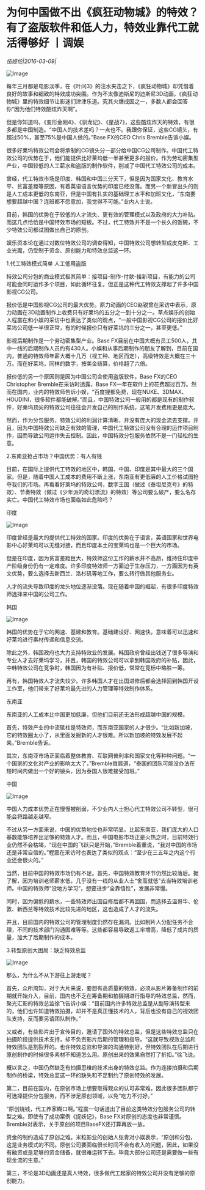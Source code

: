 # 为何中国做不出《疯狂动物城》的特效？有了盗版软件和低人力，特效业靠代工就活得够好 丨调娱

*伍娅伦|2016-03-09|*

![Image](http://static.ylzbl.com/uploads/ueditor/php/upload/image/20170924/1506220352110421.jpeg)

每年三月都是电影淡季，在《叶问3》的注水夹击之下，《疯狂动物城》却凭借着良好的故事和细致的特效成功突围。作为不太像迪斯尼的迪斯尼3D动画，《疯狂动物城》里的特效细节让影迷们津津乐道。究其火爆成因之一，多数人都会回答你“因为他们特效酷炫炸天啊”。

但是你知道吗，《变形金刚4》、《驯龙记》、《星战7》，这些酷炫炸天的特效，有很多都是中国制造。“中国人的技术差吗？一点也不。我跟你保证，这些CG镜头，有超过50%，甚至75%是中国人做的。”Base FX的CEO Chris Bremble告诉小娱。

很多好莱坞特效公司会将承制的CG镜头分一部分给中国CG公司制作。中国代工特效公司的优势在于，他们能提供比好莱坞低一半甚至更多的报价。作为劳动密集型产业，中国较低的人工薪水和盗版的制作软件，削减了中国代工特效公司的成本。

曾经，代工特效市场是印度、韩国和中国三分天下，但是因为国家文化、教育水平、贫富差距等原因，有着英语语言优势的印度已经没落。而另一个新冒出头的则是人工成本更低的东南亚，但是中国有扎实的基础理工水平和加班文化，“东南要想要超越中国？连班都不愿意加，我觉得不可能。”业内人士说。

目前，韩国的优势在于较低的人才流失、更有效的管理模式以及政府的大力补贴。而这几点恰恰是中国特效市场的短板。不过，代工特效并不是一个长久的饭碗，不少特效公司都试图做出自己的原创。

娱乐资本论在通过对数位特效公司的调查得知，中国特效公司想转型成皮克斯、工业光魔，仍受制于资金、原创能力和特效总监这一环。

1.代工特效模式简单 人工低用盗版

特效公司分包的商业模式极其简单：接项目-制作-付款-接新项目，有能力的公司可能会同时运作多个项目，如此循环往复。但正是这种代工特效支撑起了许多中国影视CG公司。

报价低是中国影视CG公司的最大优势。原力动画的CEO赵锐曾在采访中表示，原力动画在3D动画制作上收费只有好莱坞的五分之一到十分之一。草点娱乐的创始人程震在和小娱的采访中也表达了类似的观点，“一般中国影视CG公司的报价比好莱坞公司低一半很正常，有的时候报价只有好莱坞的三分之一，甚至更低。”

影视后期制作是一个劳动密集型产业。Base FX目前在中国大概有员工500人，其中一线的后期制作人员约有430人。小娱和从事后期制作的朋友了解到，目前在国内，普通的特效师年薪大概十几万（视工种、地区而定），高级特效是大概在三十万。而在好莱坞，同样的数字，按美金结算，价格翻了六倍。

报价低的另一个原因则是因为中国公司会使用盗版软件。Base FX的CEO Christopher Bremble在采访时透露，Base FX一年在软件上的花费超过百万。然而在国内，业内的特效师告诉小娱，“百度搜都免费，现在NUKE、3DMAX、HOUDINI，很多软件都能破解。”而且，中国特效公司一般用的都是现有的制作软件，好莱坞顶尖的特效公司往往会开发自己的制作系统，这笔开发费用更是庞大。

然而，作为分包服务，特效公司的利润计算清晰，并没有庞大的现金流去支撑。并且，因为中国特效公司缺乏有效的管理，中国代工特效公司没有合理的运作项目制作，因而导致公司运作失去控制。因此，中国特效分包服务依然不是一门轻松的生意。

2.东南亚抢占市场？中国优势：有人有钱

目前，在国际上提供代工特效的地区中，韩国、中国、印度是其中最大的三个国家。但是，随着中国人工成本的费用不断上涨，东南亚有更低廉的人工价格试图抢夺我们的市场。再看看好莱坞的特效公司，数字王国（做过《泰坦尼克号》的特效）、节奏特效（做过《少年派的奇幻漂流》的特效）等公司要么破产，要么名存实亡。中国代工特效市场也面临如此危险吗？

印度

![Image](http://si1.go2yd.com/get-image/0Gvfr13KEkq)

印度曾经是最大的提供代工特效的国家。印度的优势在于语言，英语国家和世界电影中心好莱坞可以无缝对接，而且印度本土的宝莱坞也是一个巨大的市场。

但是在印度，因为贫富差距巨大，特效师这份工作的薪水并不高昂，维持住印度中产阶级身份仍有一定难度。许多印度特效师一方面迫于生存压力，一方面因为有英文优势，要么选择去新西兰、洛杉矶等地工作，要么转行做其他服务业。

人才的流失导致印度的龙头地位逐渐没落。现在随着中国的崛起，有很多印度特效师选择来中国的公司工作。

韩国

![Image](http://si1.go2yd.com/get-image/0Gvfr3pOH4q)

韩国的优势在于它的网速、基建和教育。基础建设好、网速快，意味着可以迅速和好莱坞进行素材传递和信息交流。

除此之外，韩国政府也大力支持特效业的发展。韩国政府曾经出钱送了很多导演和专业人才去好莱坞学习，并且，韩国的特效公司可以拿到韩国政府的补贴，因此，中韩特效公司在竞争时，韩国因为有补贴、报价低，常常在竞标中略胜一筹。

再有，韩国特效人才流失较少。许多韩国人才在出国进修后都会选择回到韩国开设工作室，他们带来了好莱坞最先进的人力管理等特效制作体系。

东南亚

东南亚的人工成本比中国更加低廉，但他们目前还无法形成超越中国的规模。

首先，特效产业的中流砥柱是特效师，而东南亚国家的人才很少。“比如新加坡，它的特效圈太小了，从里面发掘新的人才很难。所以新加坡的特效发展不起来。”Bremble告诉。

其次，东南亚市场正面临着整体教育、互联网普利率和国家文化等种种问题。“一个国家的文化对产业的影响太大了，”Bremble耸肩道，“泰国的团队可能没办法在短时间内做出一个好的镜头，因为泰国人很难接受加班。”

中国

![Image](http://si1.go2yd.com/get-image/0Gvfr2Xe3RQ)

中国人力成本优势正在慢慢被削弱，不少业内人士担心代工特效公司不转型，很可能会将路越走越窄。

不过从另一方面来说，中国的优势地位也非常明显。比起东南亚，我们庞大的人口基数能够培养出足够的特效人才。而且，中国电影市场正是火热之时，目前特效行业仍然不会枯竭，“现在中国的飞跃只是开始，”Bremble着重说，“我对中国的市场还是非常自信的。”程震在采访时也表达了类似的观点：“至少在三五年之内这个行业还会很火的。”

当然，目前中国的特效市场仍有不足。首先，中国特效教育环节仍然比较落后。据了解，因为培训老师薪水低，几乎没有一线的从业人士“舍高就低”去当特效培训老师。中国的特效师“没地方学习”，想要进步“全靠悟性”，发展非常慢。

同时，因为偏低的薪水，一些特效师出国自修后都不再回国，而选择去温哥华、伦敦、新西兰等特效技术比较先进的地区，这也造成了人才的流失。

并且，目前国内的特效公司的管理制度仍然存在漏洞。比如制片人分配任务不合理，不同的技术部门沟通困难等等。这些都容易导致返工率增高，降低了成片的质量，加大了后期制作的成本。

3.转型原创大困局：缺乏特效总监

![Image](http://si1.go2yd.com/get-image/0Gvfr5EZJ6O)

那么，为什么不从下游往上游走呢？

首先，众所周知，对于大片来说，要想有高质量的特效，必须从影片筹备制作的前期就开始介入，目前，国内也不乏在筹备期和拍摄期进行指导的特效总监，然而，聚光汇影的特效总监徐飞告诉小娱：“目前国内许多特效总监是从副导演转型来的，他们也许知道特效拍摄，却并不是真正懂技术的人，背后也没有自己的视效团队支持，反而要另请团队制作。”

又或者，有些影片出于宣传目的，邀请了国外的特效总监，但是这些特效总监只在拍摄阶段提供技术支持，却不负责影片后期的管理和指导。“这就导致视效总监和特效团队是割裂开的。也许特效总监和导演的沟通特别好，但特效团队在后期进行原创制作的时候很多素材不知道怎么用。原创出来的效果自然打了折扣。”徐飞说。

概以言之，中国仍然缺乏有拍摄思维的技术出身的特效总监。作为连接拍摄和后期制作的桥梁，特效总监这一环的缺失和不足制约了原创特效的发展。

第二，目前在国内，在原创市场上想要取得观众的认可非常难，因此很多团队都宁可选择提供分包服务，而不涉足原创领域，以免“吃力不讨好。”

“原创烧钱，代工养家糊口啊。”程震一句话道出了目前这类特效分包服务公司的转型之难。即使有了成功案例《捉妖记》，Base FX对原创的态度也非常谨慎。Bremble对表示，关于原创的项目BaseFX还打算再放一放。

资金的制约造成了原创之难。米粒影业的创始人张青对小娱表示，“原创和分包，这是业务模式的不同。原创公司要面临很长时间不会有收入的问题，因此，如果没有融资或是足够的资金储备，就很难运转下去。毕竟大部分公司还是需要做一些有现金流的生意。”

第三，不论是3D动画还是真人特效，很多做代工起家的特效公司并没有足够的原创能力。


